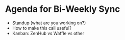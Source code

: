 # Agenda for Bi-Weekly Sync

 * Standup (what are you working on?)
 * How to make this call useful?
 * Kanban:  ZenHub vs Waffle vs other

